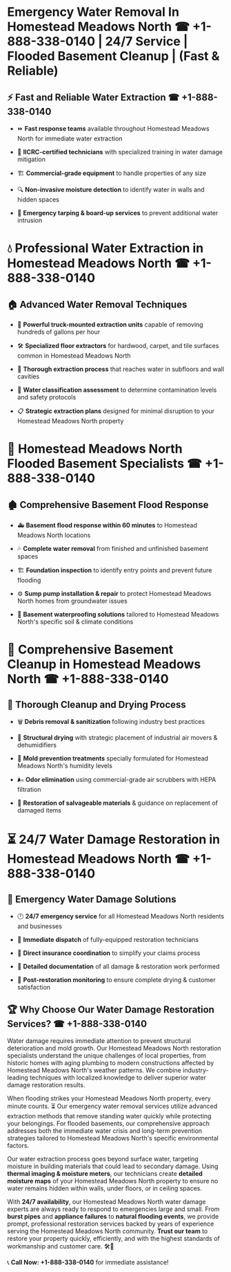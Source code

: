 # Emergency Water Removal In Homestead Meadows North ☎ +1-888-338-0140 | 24/7 Service | Flooded Basement Cleanup | (Fast & Reliable)  

## ⚡ Fast and Reliable Water Extraction ☎ +1-888-338-0140  
- ⏩ **Fast response teams** available throughout Homestead Meadows North for immediate water extraction  
- 🏅 **IICRC-certified technicians** with specialized training in water damage mitigation  
- 🏗️ **Commercial-grade equipment** to handle properties of any size  
- 🔍 **Non-invasive moisture detection** to identify water in walls and hidden spaces  
- 🛑 **Emergency tarping & board-up services** to prevent additional water intrusion  

# 💧 Professional Water Extraction in Homestead Meadows North ☎ +1-888-338-0140  

## 🏠 Advanced Water Removal Techniques  
- 🚛 **Powerful truck-mounted extraction units** capable of removing hundreds of gallons per hour  
- 🛠️ **Specialized floor extractors** for hardwood, carpet, and tile surfaces common in Homestead Meadows North  
- 📏 **Thorough extraction process** that reaches water in subfloors and wall cavities  
- 🧪 **Water classification assessment** to determine contamination levels and safety protocols  
- 📋 **Strategic extraction plans** designed for minimal disruption to your Homestead Meadows North property  

# 🌊 Homestead Meadows North Flooded Basement Specialists ☎ +1-888-338-0140  

## 🏚️ Comprehensive Basement Flood Response  
- 🚑 **Basement flood response within 60 minutes** to Homestead Meadows North locations  
- 💦 **Complete water removal** from finished and unfinished basement spaces  
- 🏗️ **Foundation inspection** to identify entry points and prevent future flooding  
- ⚙️ **Sump pump installation & repair** to protect Homestead Meadows North homes from groundwater issues  
- 🌱 **Basement waterproofing solutions** tailored to Homestead Meadows North's specific soil & climate conditions  

# 🧹 Comprehensive Basement Cleanup in Homestead Meadows North ☎ +1-888-338-0140  

## 🔄 Thorough Cleanup and Drying Process  
- 🗑️ **Debris removal & sanitization** following industry best practices  
- 💨 **Structural drying** with strategic placement of industrial air movers & dehumidifiers  
- 🦠 **Mold prevention treatments** specially formulated for Homestead Meadows North's humidity levels  
- 🌬️ **Odor elimination** using commercial-grade air scrubbers with HEPA filtration  
- 🔧 **Restoration of salvageable materials** & guidance on replacement of damaged items  

# ⏳ 24/7 Water Damage Restoration in Homestead Meadows North ☎ +1-888-338-0140  

## 🚀 Emergency Water Damage Solutions  
- 🕛 **24/7 emergency service** for all Homestead Meadows North residents and businesses  
- 🚒 **Immediate dispatch** of fully-equipped restoration technicians  
- 🏦 **Direct insurance coordination** to simplify your claims process  
- 📜 **Detailed documentation** of all damage & restoration work performed  
- 🔎 **Post-restoration monitoring** to ensure complete drying & customer satisfaction  

## 🏆 Why Choose Our Water Damage Restoration Services? ☎ +1-888-338-0140  
Water damage requires immediate attention to prevent structural deterioration and mold growth. Our Homestead Meadows North restoration specialists understand the unique challenges of local properties, from historic homes with aging plumbing to modern constructions affected by Homestead Meadows North's weather patterns. We combine industry-leading techniques with localized knowledge to deliver superior water damage restoration results.  

When flooding strikes your Homestead Meadows North property, every minute counts. ⏳ Our emergency water removal services utilize advanced extraction methods that remove standing water quickly while protecting your belongings. For flooded basements, our comprehensive approach addresses both the immediate water crisis and long-term prevention strategies tailored to Homestead Meadows North's specific environmental factors.  

Our water extraction process goes beyond surface water, targeting moisture in building materials that could lead to secondary damage. Using **thermal imaging & moisture meters**, our technicians create **detailed moisture maps** of your Homestead Meadows North property to ensure no water remains hidden within walls, under floors, or in ceiling spaces.  

With **24/7 availability**, our Homestead Meadows North water damage experts are always ready to respond to emergencies large and small. From **burst pipes** and **appliance failures** to **natural flooding events**, we provide prompt, professional restoration services backed by years of experience serving the Homestead Meadows North community. **Trust our team** to restore your property quickly, efficiently, and with the highest standards of workmanship and customer care. 🛠️💪  

📞 **Call Now: +1-888-338-0140** for immediate assistance!